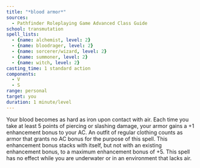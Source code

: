 ```yaml
---
title: "*blood armor*"
sources:
  - Pathfinder Roleplaying Game Advanced Class Guide
school: transmutation
spell_lists:
  - {name: alchemist, level: 2}
  - {name: bloodrager, level: 2}
  - {name: sorcerer/wizard, level: 2}
  - {name: summoner, level: 2}
  - {name: witch, level: 2}
casting_time: 1 standard action
components:
  - V
  - S
range: personal
target: you
duration: 1 minute/level
---
```


Your blood becomes as hard as iron upon contact with air. Each time you take at least 5 points of piercing or slashing damage, your armor gains a +1 enhancement bonus to your AC. An outfit of regular clothing counts as armor that grants no AC bonus for the purpose of this spell. This enhancement bonus stacks with itself, but not with an existing enhancement bonus, to a maximum enhancement bonus of +5. This spell has no effect while you are underwater or in an environment that lacks air.

